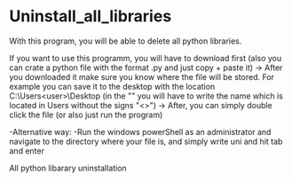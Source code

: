 # Uninstall_all_libraries
With this program, you will be able to delete all python libraries.

If you want to use this programm, you will have to download first (also you can crate a python file with the format .py and just copy + paste it)
 -> After you downloaded it make sure you know where the file will be stored. For example you can save it to the desktop with the location C:\Users\<user>\Desktop (in the "<user>" you will have to write the name which is located in Users without the signs "<>") 
 -> After, you can simply double click the file (or also just run the program)

 -Alternative way:
 	-Run the windows powerShell as an administrator and navigate to the directory where your file is, and simply write uni and hit tab and enter

 All python libarary uninstallation
